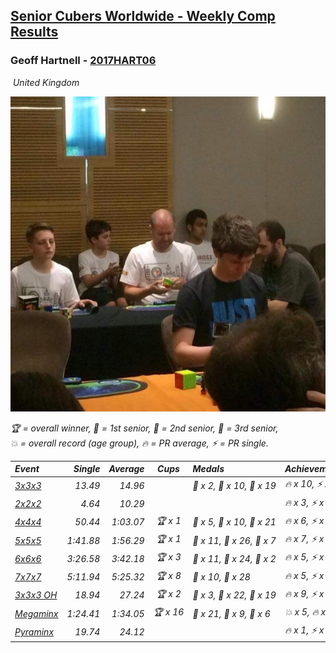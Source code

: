 <style>table {white-space: nowrap;}</style>
<link rel="stylesheet" type="text/css" href="/scw-comp/css/flags.css" />

## [Senior Cubers Worldwide - Weekly Comp Results](/scw-comp/results/)
### Geoff Hartnell - [2017HART06](https://www.worldcubeassociation.org/persons/2017HART06)

<i class="flag flag-GB" />&nbsp;United Kingdom

![Geoff Hartnell](1614452896.jpg)

<span style="white-space: nowrap;">🏆 = overall winner</span>, <span style="white-space: nowrap;">🥇 = 1st senior</span>, <span style="white-space: nowrap;">🥈 = 2nd senior</span>, <span style="white-space: nowrap;">🥉 = 3rd senior</span>, <span style="white-space: nowrap;">💥 = overall record (age group)</span>, <span style="white-space: nowrap;">🔥 = PR average</span>, <span style="white-space: nowrap;">⚡ = PR single</span>.

| Event | Single | Average | Cups | Medals | Achievements|
| :-- | --: | --: | :--: | :-- | :-- |
| [3x3x3](333.md) | 13.49 | 14.96 |  | 🥇 x 2, 🥈 x 10, 🥉 x 19 | 🔥 x 10, ⚡ x 6 |
| [2x2x2](222.md) | 4.64 | 10.29 |  |  | 🔥 x 3, ⚡ x 2 |
| [4x4x4](444.md) | 50.44 | 1:03.07 | 🏆 x 1 | 🥇 x 5, 🥈 x 10, 🥉 x 21 | 🔥 x 6, ⚡ x 8 |
| [5x5x5](555.md) | 1:41.88 | 1:56.29 | 🏆 x 1 | 🥇 x 11, 🥈 x 26, 🥉 x 7 | 🔥 x 7, ⚡ x 5 |
| [6x6x6](666.md) | 3:26.58 | 3:42.18 | 🏆 x 3 | 🥇 x 11, 🥈 x 24, 🥉 x 2 | 🔥 x 5, ⚡ x 4 |
| [7x7x7](777.md) | 5:11.94 | 5:25.32 | 🏆 x 8 | 🥇 x 10, 🥈 x 28 | 🔥 x 5, ⚡ x 5 |
| [3x3x3 OH](333oh.md) | 18.94 | 27.24 | 🏆 x 2 | 🥇 x 3, 🥈 x 22, 🥉 x 19 | 🔥 x 9, ⚡ x 7 |
| [Megaminx](minx.md) | 1:24.41 | 1:34.05 | 🏆 x 16 | 🥇 x 21, 🥈 x 9, 🥉 x 6 | 💥 x 5, 🔥 x 4, ⚡ x 6 |
| [Pyraminx](pyram.md) | 19.74 | 24.12 |  |  | 🔥 x 1, ⚡ x 1 |

<!-- Global site tag (gtag.js) - Google Analytics -->
<script async src="https://www.googletagmanager.com/gtag/js?id=UA-86348435-3"></script>
<script>window.dataLayer = window.dataLayer || []; function gtag() {dataLayer.push(arguments);} gtag('js', new Date()); gtag('config', 'UA-86348435-3');</script>
